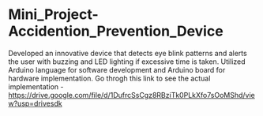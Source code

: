 # Mini_Project-Accidention_Prevention_Device
Developed an innovative device that detects eye blink patterns and alerts the user with buzzing and LED lighting if excessive time is taken. Utilized Arduino language for software development and Arduino board for hardware implementation.
Go throgh this link to see the actual implementation -
https://drive.google.com/file/d/1DufrcSsCgz8RBziTk0PLkXfo7sOoMShd/view?usp=drivesdk
